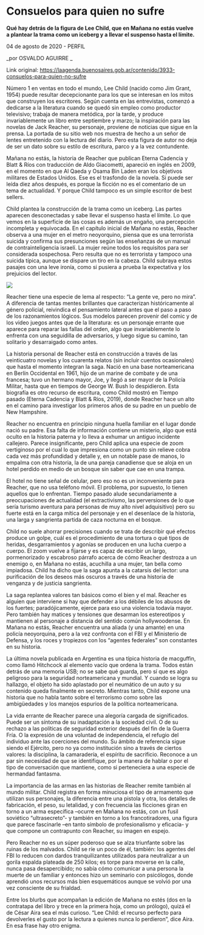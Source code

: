 # Consuelos para quien no sufre

**Qué hay detrás de la figura de Lee Child, que en Mañana no estás vuelve a plantear la trama como un iceberg y a llevar el suspenso hasta el límite.**

04 de agosto de 2020 - PERFIL

_por OSVALDO AGUIRRE _

Link original: https://laagenda.buenosaires.gob.ar/contenido/3933-consuelos-para-quien-no-sufre



Número 1 en ventas en todo el mundo, Lee Child (nacido como Jim Grant, 1954) puede resultar decepcionante para los que se interesan en los mitos que construyen los escritores. Según cuenta en las entrevistas, comenzó a dedicarse a la literatura cuando se quedó sin empleo como productor televisivo; trabaja de manera metódica, por la tarde, y produce invariablemente un libro entre septiembre y marzo; la inspiración para las novelas de Jack Reacher, su personaje, proviene de noticias que sigue en la prensa. La portada de su sitio web nos muestra de hecho a un señor de lentes entretenido con la lectura del diario. Pero esta figura de autor no deja de ser un dato sobre su estilo de escritura, parco y a la vez contundente.




Mañana no estás, la historia de Reacher que publican Eterna Cadencia y Blatt & Ríos con traducción de Aldo Giacometti, apareció en inglés en 2009, en el momento en que Al Qaeda y Osama Bin Laden eran los objetivos militares de Estados Unidos. Ese es el trasfondo de la novela. Si puede ser leída diez años después, es porque la ficción no es el comentario de un tema de actualidad. Y porque Child tampoco es un simple escritor de best sellers.




Child plantea la construcción de la trama como un iceberg. Las partes aparecen desconectadas y sabe llevar el suspenso hasta el límite. Lo que vemos en la superficie de las cosas es además un engaño, una percepción incompleta y equivocada. En el capítulo inicial de Mañana no estás, Reacher observa a una mujer en el metro neoyorquino, piensa que es una terrorista suicida y confirma sus presunciones según las enseñanzas de un manual de contrainteligencia israelí. La mujer reúne todos los requisitos para ser considerada sospechosa. Pero resulta que no es terrorista y tampoco una suicida típica, aunque se dispare un tiro en la cabeza. Child subraya estos pasajes con una leve ironía, como si pusiera a prueba la expectativa y los prejuicios del lector.




![](https://cdn.flowlikemusic.com/files/images/37938/264ffbbb-6307-43d1-80af-35c356bf1d9f.jpg)




Reacher tiene una especie de lema al respecto: “La gente ve, pero no mira”. A diferencia de tantas mentes brillantes que caracterizan históricamente al género policial, reivindica el pensamiento lateral antes que el paso a paso de los razonamientos lógicos. Sus modelos parecen provenir del comic y de los video juegos antes que de la literatura: es un personaje errante que aparece para reparar las fallas del orden, algo que invariablemente lo enfrenta con una seguidilla de adversarios, y luego sigue su camino, tan solitario y desarraigado como antes.




La historia personal de Reacher está en construcción a través de las veinticuatro novelas y los cuarenta relatos (sin incluir cuentos ocasionales) que hasta el momento integran la saga. Nació en una base norteamericana en Berlín Occidental en 1961, hijo de un marine de combate y de una francesa; tuvo un hermano mayor, Joe, y llegó a ser mayor de la Policía Militar, hasta que en tiempos de George W. Bush lo despidieron. Esta biografía es otro recurso de escritura, como Child mostró en Tiempo pasado (Eterna Cadencia y Blatt & Ríos, 2019), donde Reacher hace un alto en el camino para investigar los primeros años de su padre en un pueblo de New Hampshire.




Reacher no encuentra en principio ninguna huella familiar en el lugar donde nació su padre. Esa falta de información contiene un misterio, algo que está oculto en la historia paterna y lo lleva a exhumar un antiguo incidente callejero. Parece insignificante, pero Child aplica una especie de zoom vertiginoso por el cual lo que impresiona como un punto sin relieve cobra cada vez más profundidad y detalle y, en un notable pase de manos, lo empalma con otra historia, la de una pareja canadiense que se aloja en un hotel perdido en medio de un bosque sin saber que cae en una trampa.




El hotel no tiene señal de celular, pero eso no es un inconveniente para Reacher, que no usa teléfono móvil. El problema, por supuesto, lo tienen aquellos que lo enfrentan. Tiempo pasado alude secundariamente a preocupaciones de actualidad (el extractivismo, las perversiones de lo que sería turismo aventura para personas de muy alto nivel adquisitivo) pero su fuerte está en la carga mítica del personaje y en el desenlace de la historia, una larga y sangrienta partida de caza nocturna en el bosque.




Child no suele ahorrar precisiones cuando se trata de describir qué efectos produce un golpe, cuál es el procedimiento de una tortura o qué tipos de heridas, desgarramientos y agonías se producen en una lucha cuerpo a cuerpo. El zoom vuelve a fijarse y es capaz de escribir un largo, pormenorizado y escabroso párrafo acerca de cómo Reacher destroza a un enemigo o, en Mañana no estás, acuchilla a una mujer, tan bella como impiadosa. Child ha dicho que la saga apunta a la catarsis del lector: una purificación de los deseos más oscuros a través de una historia de venganza y de justicia sangrienta.




La saga replantea valores tan básicos como el bien y el mal. Reacher es alguien que interviene si hay que defender a los débiles de los abusos de los fuertes; paradójicamente, ejerce para eso una violencia todavía mayor. Pero también hay matices y tensiones que desarman los estereotipos y mantienen al personaje a distancia del sentido común hollywoodense. En Mañana no estás, Reacher encuentra una aliada (y una amante) en una policía neoyorquina, pero a la vez confronta con el FBI y el Ministerio de Defensa, y los roces y tropiezos con los “agentes federales” son constantes en su historia.




La última novela publicada en Argentina es una típica historia de macguffin, como llamó Hitchcock al elemento vacío que ordena la trama. Todos están detrás de una memoria USB; no se sabe qué guarda, pero sí que es algo peligroso para la seguridad norteamericana y mundial. Y cuando se logra su hallazgo, el objeto ha sido aplastado por el neumático de un auto y su contenido queda finalmente en secreto. Mientras tanto, Child expone una historia que no habla tanto sobre el terrorismo como sobre las ambigüedades y los manejos espurios de la política norteamericana.




La vida errante de Reacher parece una alegoría cargada de significados. Puede ser un síntoma de su inadaptación a la sociedad civil. O de su rechazo a las políticas de seguridad exterior después del fin de la Guerra Fría. O la expresión de una voluntad de independencia, el refugio del individuo ante las coerciones del mundo. Su ámbito de referencia sigue siendo el Ejército, pero no ya como institución sino a través de ciertos valores: la disciplina, la camaradería, el espíritu de sacrificio. Reconoce a un par sin necesidad de que se identifique, por la manera de hablar o por el tipo de conversación que mantiene, como si perteneciera a una especie de hermandad fantasma.




La importancia de las armas en las historias de Reacher remite también al mundo militar. Child registra en forma minuciosa el tipo de armamento que utilizan sus personajes, la diferencia entre una pistola y otra, los detalles de fabricación, el peso, su letalidad, y con frecuencia las ficciones giran en torno a un arma específica –ocurre en Mañana no estás, con un fusil soviético “ultrasecreto”- y también en torno a los francotiradores, una figura que parece fascinarle –en tanto símbolo de profesionalismo y eficacia- y que compone un contrapunto con Reacher, su imagen en espejo.




Pero Reacher no es un súper poderoso que se alza triunfante sobre las ruinas de los malvados. Child se ríe un poco de él, también: los agentes del FBI lo reducen con dardos tranquilizantes utilizados para neutralizar a un gorila espalda plateada de 250 kilos; es torpe para moverse en la calle, nunca pasa desapercibido; no sabía cómo comunicar a una persona la muerte de un familiar y entonces hizo un seminario con psicólogos, donde aprendió unos recursos más bien esquemáticos aunque se volvió por una vez consciente de su frialdad.




Entre los blurbs que acompañan la edición de Mañana no estés (dos en la contratapa del libro y trece en la primera hoja, como un prólogo), quizá el de César Aira sea el más curioso. “Lee Child: el recurso perfecto para devolverles el gusto por la lectura a quienes nunca lo perdieron”, dice Aira. En esa frase hay otro enigma.




